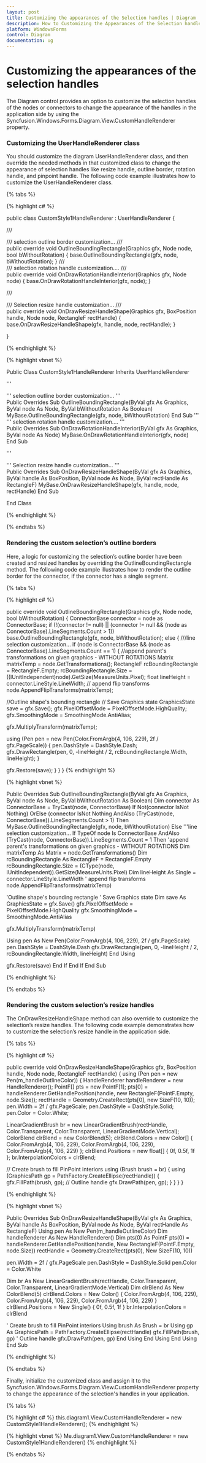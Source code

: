 ```yaml
---
layout: post
title: Customizing the appearances of the Selection handles | Diagram | Windows Forms | Syncfusion
description: How to Customizing the Appearances of the Selection handles
platform: WindowsForms
control: Diagram
documentation: ug
---
```


# Customizing the appearances of the selection handles

The Diagram control provides an option to customize the selection handles of the nodes or connectors to change the appearance of the handles in the application side by using the Syncfusion.Windows.Forms.Diagram.View.CustomHandleRenderer property.

### Customizing the UserHandleRenderer class

You should customize the diagram UserHandleRenderer class, and then override the needed methods in that customized class to change the appearance of selection handles like resize handle, outline border, rotation handle, and pinpoint handle.
The following code example illustrates how to customize the UserHandleRenderer class.
 
{% tabs %}

{% highlight c# %}

public class CustomStyle1HandleRenderer : UserHandleRenderer
{

/// <summary>
/// selection outline border customization...
/// </summary>
public override void OutlineBoundingRectangle(Graphics gfx, Node node, bool bWithoutRotation)
{
base.OutlineBoundingRectangle(gfx, node, bWithoutRotation);
}
/// <summary>
/// selection rotation handle customization....
/// </summary>
public override void OnDrawRotationHandleInterior(Graphics gfx, Node node)
{
base.OnDrawRotationHandleInterior(gfx, node);
}

/// <summary>
/// Selection resize handle customization...
/// </summary>
public override void OnDrawResizeHandleShape(Graphics gfx, BoxPosition handle, Node node, RectangleF rectHandle)
{
base.OnDrawResizeHandleShape(gfx, handle, node, rectHandle);
}

}

{% endhighlight %}

{% highlight vbnet %}

Public Class CustomStyle1HandleRenderer
Inherits UserHandleRenderer

''' <summary>
''' selection outline border customization...
''' </summary>
Public Overrides Sub OutlineBoundingRectangle(ByVal gfx As Graphics, ByVal node As Node, ByVal bWithoutRotation As Boolean)
MyBase.OutlineBoundingRectangle(gfx, node, bWithoutRotation)
End Sub
''' <summary>
''' selection rotation handle customization....
''' </summary>
Public Overrides Sub OnDrawRotationHandleInterior(ByVal gfx As Graphics, ByVal node As Node)
MyBase.OnDrawRotationHandleInterior(gfx, node)
End Sub

''' <summary>
''' Selection resize handle customization...
''' </summary>
Public Overrides Sub OnDrawResizeHandleShape(ByVal gfx As Graphics, ByVal handle As BoxPosition, ByVal node As Node, ByVal rectHandle As RectangleF)
MyBase.OnDrawResizeHandleShape(gfx, handle, node, rectHandle)
End Sub

End Class
	
{% endhighlight %}

{% endtabs %}

### Rendering the custom selection’s outline borders

Here, a logic for customizing the selection’s outline border have been created and resized handles by overriding the OutlineBoundingRectangle method. The following code example illustrates how to render the outline border for the connector, if the connector has a single segment.

{% tabs %}

{% highlight c# %}

public override void OutlineBoundingRectangle(Graphics gfx, Node node, bool bWithoutRotation)
{
ConnectorBase connector = node as ConnectorBase;
if (!(connector != null) || (connector != null && (node as ConnectorBase).LineSegments.Count > 1))
base.OutlineBoundingRectangle(gfx, node, bWithoutRotation);
else
{
///line selection customization...
if (node is ConnectorBase && (node as ConnectorBase).LineSegments.Count == 1)
{
//append parent's transformations on given graphics - WITHOUT ROTATIONS
Matrix matrixTemp = node.GetTransformations();
RectangleF rcBoundingRectangle = RectangleF.Empty;
rcBoundingRectangle.Size = ((IUnitIndependent)node).GetSize(MeasureUnits.Pixel);
float lineHeight = connector.LineStyle.LineWidth;
// append flip transforms
node.AppendFlipTransforms(matrixTemp);

//Outline shape's bounding rectangle
// Save Graphics state
GraphicsState save = gfx.Save();
gfx.PixelOffsetMode = PixelOffsetMode.HighQuality;
gfx.SmoothingMode = SmoothingMode.AntiAlias;

gfx.MultiplyTransform(matrixTemp);

using (Pen pen = new Pen(Color.FromArgb(4, 106, 229), 2f / gfx.PageScale))
{
pen.DashStyle = DashStyle.Dash;
gfx.DrawRectangle(pen, 0, -lineHeight / 2, rcBoundingRectangle.Width, lineHeight);
}

gfx.Restore(save);
}
}
}
{% endhighlight %}

{% highlight vbnet %}

Public Overrides Sub OutlineBoundingRectangle(ByVal gfx As Graphics, ByVal node As Node, ByVal bWithoutRotation As Boolean)
Dim connector As ConnectorBase = TryCast(node, ConnectorBase)
If Not(connector IsNot Nothing) OrElse (connector IsNot Nothing AndAlso (TryCast(node, ConnectorBase)).LineSegments.Count > 1) Then
MyBase.OutlineBoundingRectangle(gfx, node, bWithoutRotation)
Else
'''line selection customization...
If TypeOf node Is ConnectorBase AndAlso (TryCast(node, ConnectorBase)).LineSegments.Count = 1 Then
'append parent's transformations on given graphics - WITHOUT ROTATIONS
Dim matrixTemp As Matrix = node.GetTransformations()
Dim rcBoundingRectangle As RectangleF = RectangleF.Empty
rcBoundingRectangle.Size = (CType(node, IUnitIndependent)).GetSize(MeasureUnits.Pixel)
Dim lineHeight As Single = connector.LineStyle.LineWidth
' append flip transforms
node.AppendFlipTransforms(matrixTemp)

'Outline shape's bounding rectangle
' Save Graphics state
Dim save As GraphicsState = gfx.Save()
gfx.PixelOffsetMode = PixelOffsetMode.HighQuality
gfx.SmoothingMode = SmoothingMode.AntiAlias

gfx.MultiplyTransform(matrixTemp)

Using pen As New Pen(Color.FromArgb(4, 106, 229), 2f / gfx.PageScale)
pen.DashStyle = DashStyle.Dash
gfx.DrawRectangle(pen, 0, -lineHeight / 2, rcBoundingRectangle.Width, lineHeight)
End Using

gfx.Restore(save)
End If
End If
End Sub

{% endhighlight %}

{% endtabs %}

### Rendering the custom selection’s resize handles

The OnDrawResizeHandleShape method can also override to customize the selection’s resize handles. The following code example demonstrates how to customize the selection’s resize handle in the application side.

{% tabs %}

{% highlight c# %}

public override void OnDrawResizeHandleShape(Graphics gfx, BoxPosition handle, Node node, RectangleF rectHandle)
{
using (Pen pen = new Pen(m_handleOutlineColor))
{
HandleRenderer handleRenderer = new HandleRenderer();
PointF[] pts = new PointF[1];
pts[0] = handleRenderer.GetHandlePosition(handle, new RectangleF(PointF.Empty, node.Size));
rectHandle = Geometry.CreateRect(pts[0], new SizeF(10, 10));
pen.Width = 2f / gfx.PageScale;
pen.DashStyle = DashStyle.Solid;
pen.Color = Color.White;

LinearGradientBrush br = new LinearGradientBrush(rectHandle, Color.Transparent, Color.Transparent, LinearGradientMode.Vertical);
ColorBlend clrBlend = new ColorBlend(5);
clrBlend.Colors = new Color[] { Color.FromArgb(4, 106, 229), Color.FromArgb(4, 106, 229), Color.FromArgb(4, 106, 229) };
clrBlend.Positions = new float[] { 0f, 0.5f, 1f };
br.InterpolationColors = clrBlend;

// Create brush to fill PinPoint interiors
using (Brush brush = br)
{
using (GraphicsPath gp = PathFactory.CreateEllipse(rectHandle))
{
gfx.FillPath(brush, gp);
// Outline handle
gfx.DrawPath(pen, gp);
}
}
}
}

{% endhighlight %}

{% highlight vbnet %}

Public Overrides Sub OnDrawResizeHandleShape(ByVal gfx As Graphics, ByVal handle As BoxPosition, ByVal node As Node, ByVal rectHandle As RectangleF)
Using pen As New Pen(m_handleOutlineColor)
Dim handleRenderer As New HandleRenderer()
Dim pts(0) As PointF
pts(0) = handleRenderer.GetHandlePosition(handle, New RectangleF(PointF.Empty, node.Size))
rectHandle = Geometry.CreateRect(pts(0), New SizeF(10, 10))

pen.Width = 2f / gfx.PageScale
pen.DashStyle = DashStyle.Solid
pen.Color = Color.White

Dim br As New LinearGradientBrush(rectHandle, Color.Transparent, Color.Transparent, LinearGradientMode.Vertical)
Dim clrBlend As New ColorBlend(5)
clrBlend.Colors = New Color() { Color.FromArgb(4, 106, 229), Color.FromArgb(4, 106, 229), Color.FromArgb(4, 106, 229) }
clrBlend.Positions = New Single() { 0f, 0.5f, 1f }
br.InterpolationColors = clrBlend

' Create brush to fill PinPoint interiors
Using brush As Brush = br
Using gp As GraphicsPath = PathFactory.CreateEllipse(rectHandle)
gfx.FillPath(brush, gp)
' Outline handle
gfx.DrawPath(pen, gp)
End Using
End Using
End Using
End Sub

{% endhighlight %}

{% endtabs %}


Finally, initialize the customized class and assign it to the Syncfusion.Windows.Forms.Diagram.View.CustomHandleRenderer property to change the appearance of the selection's handles in your application.

{% tabs %}

{% highlight c# %}
this.diagram1.View.CustomHandleRenderer = new CustomStyle1HandleRenderer();
{% endhighlight %}

{% highlight vbnet %}
Me.diagram1.View.CustomHandleRenderer = new CustomStyle1HandleRenderer()
{% endhighlight %}

{% endtabs %}